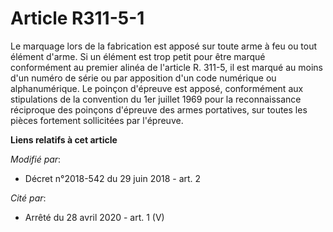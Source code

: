 # Article R311-5-1

Le marquage lors de la fabrication est apposé sur toute arme à feu ou tout élément d'arme. Si un élément est trop petit pour
être marqué conformément au premier alinéa de l'article R. 311-5, il est marqué au moins d'un numéro de série ou par
apposition d'un code numérique ou alphanumérique. Le poinçon d'épreuve est apposé, conformément aux stipulations de la
convention du 1er juillet 1969 pour la reconnaissance réciproque des poinçons d'épreuve des armes portatives, sur toutes les
pièces fortement sollicitées par l'épreuve.

**Liens relatifs à cet article**

_Modifié par_:

  - Décret n°2018-542 du 29 juin 2018 - art. 2

_Cité par_:

  - Arrêté du 28 avril 2020 - art. 1 (V)
